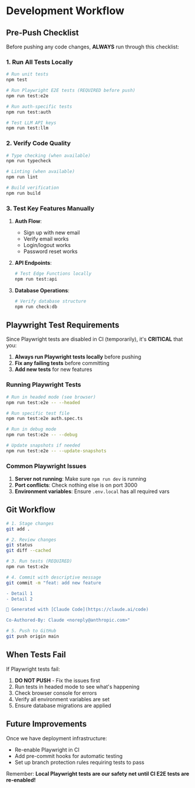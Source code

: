 # Development Workflow

## Pre-Push Checklist

Before pushing any code changes, **ALWAYS** run through this checklist:

### 1. Run All Tests Locally

```bash
# Run unit tests
npm test

# Run Playwright E2E tests (REQUIRED before push)
npm run test:e2e

# Run auth-specific tests
npm run test:auth

# Test LLM API keys
npm run test:llm
```

### 2. Verify Code Quality

```bash
# Type checking (when available)
npm run typecheck

# Linting (when available)
npm run lint

# Build verification
npm run build
```

### 3. Test Key Features Manually

1. **Auth Flow**:
   - Sign up with new email
   - Verify email works
   - Login/logout works
   - Password reset works

2. **API Endpoints**:
   ```bash
   # Test Edge Functions locally
   npm run test:api
   ```

3. **Database Operations**:
   ```bash
   # Verify database structure
   npm run check:db
   ```

## Playwright Test Requirements

Since Playwright tests are disabled in CI (temporarily), it's **CRITICAL** that you:

1. **Always run Playwright tests locally** before pushing
2. **Fix any failing tests** before committing
3. **Add new tests** for new features

### Running Playwright Tests

```bash
# Run in headed mode (see browser)
npm run test:e2e -- --headed

# Run specific test file
npm run test:e2e auth.spec.ts

# Run in debug mode
npm run test:e2e -- --debug

# Update snapshots if needed
npm run test:e2e -- --update-snapshots
```

### Common Playwright Issues

1. **Server not running**: Make sure `npm run dev` is running
2. **Port conflicts**: Check nothing else is on port 3000
3. **Environment variables**: Ensure `.env.local` has all required vars

## Git Workflow

```bash
# 1. Stage changes
git add .

# 2. Review changes
git status
git diff --cached

# 3. Run tests (REQUIRED)
npm run test:e2e

# 4. Commit with descriptive message
git commit -m "feat: add new feature

- Detail 1
- Detail 2

🤖 Generated with [Claude Code](https://claude.ai/code)

Co-Authored-By: Claude <noreply@anthropic.com>"

# 5. Push to GitHub
git push origin main
```

## When Tests Fail

If Playwright tests fail:

1. **DO NOT PUSH** - Fix the issues first
2. Run tests in headed mode to see what's happening
3. Check browser console for errors
4. Verify all environment variables are set
5. Ensure database migrations are applied

## Future Improvements

Once we have deployment infrastructure:
- Re-enable Playwright in CI
- Add pre-commit hooks for automatic testing
- Set up branch protection rules requiring tests to pass

Remember: **Local Playwright tests are our safety net until CI E2E tests are re-enabled!**